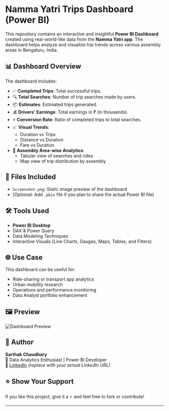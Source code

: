 # Namma Yatri Trips Dashboard (Power BI)

This repository contains an interactive and insightful **Power BI Dashboard** created using real-world-like data from the **Namma Yatri app**. The dashboard helps analyze and visualize trip trends across various assembly areas in Bengaluru, India.

## 📊 Dashboard Overview

The dashboard includes:

- ✅ **Completed Trips**: Total successful trips.
- 🔍 **Total Searches**: Number of trip searches made by users.
- 📦 **Estimates**: Estimated trips generated.
- 💰 **Drivers' Earnings**: Total earnings in ₹ (in thousands).
- ⚡ **Conversion Rate**: Ratio of completed trips to total searches.
- 📈 **Visual Trends**:
  - Duration vs Trips
  - Distance vs Duration
  - Fare vs Duration
- 📍 **Assembly Area-wise Analytics**:
  - Tabular view of searches and rides
  - Map view of trip distribution by assembly

## 📂 Files Included

- `Screenshot.png`: Static image preview of the dashboard
- (Optional: Add `.pbix` file if you plan to share the actual Power BI file)

## 🛠 Tools Used

- **Power BI Desktop**
- DAX & Power Query
- Data Modeling Techniques
- Interactive Visuals (Line Charts, Gauges, Maps, Tables, and Filters)

## 🌐 Use Case

This dashboard can be useful for:

- Ride-sharing or transport app analytics
- Urban mobility research
- Operations and performance monitoring
- Data Analyst portfolio enhancement

## 🖼 Preview

![Dashboard Preview](./Screenshot.png)

## 📌 Author

**Sarthak Chaudhary**  
🚀 Data Analytics Enthusiast | Power BI Developer  
🔗 [LinkedIn](https://linkedin.com/in/your-profile) *(replace with your actual LinkedIn URL)*

## ⭐️ Show Your Support

If you like this project, give it a ⭐️ and feel free to fork or contribute!

---

